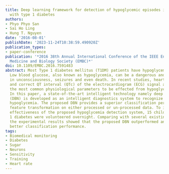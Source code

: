 ```yaml
---
title: Deep learning framework for detection of hypoglycemic episodes in children
  with type 1 diabetes
authors:
- Phyo Phyo San
- Sai Ho Ling
- Hung T. Nguyen
date: '2016-08-01'
publishDate: '2023-11-24T10:38:59.490920Z'
publication_types:
- paper-conference
publication: '*2016 38th Annual International Conference of the IEEE Engineering in
  Medicine and Biology Society (EMBC)*'
doi: 10.1109/EMBC.2016.7591483
abstract: Most Type 1 diabetes mellitus (T1DM) patients have hypoglycemia problem.
  Low blood glucose, also known as hypoglycemia, can be a dangerous and can result
  in unconsciousness, seizures and even death. In recent studies, heart rate (HR)
  and correct QT interval (QTc) of the electrocardiogram (ECG) signal are found as
  the most common physiological parameters to be effected from hypoglycemic reaction.
  In this paper, a state-of-the-art intelligent technology namely deep belief network
  (DBN) is developed as an intelligent diagnostics system to recognize the onset of
  hypoglycemia. The proposed DBN provides a superior classification performance with
  feature transformation on either processed or un-processed data. To illustrate the
  effectiveness of the proposed hypoglycemia detection system, 15 children with Type
  1 diabetes were volunteered overnight. Comparing with several existing methodologies,
  the experimental results showed that the proposed DBN outperformed and achieved
  better classification performance.
tags:
- Biomedical monitoring
- Diabetes
- Sugar
- Neurons
- Sensitivity
- Training
- Heart rate
---
```

